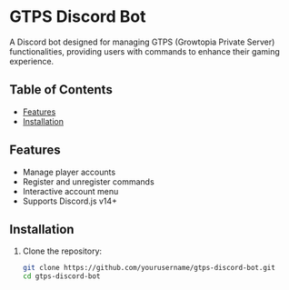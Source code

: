 # GTPS Discord Bot

A Discord bot designed for managing GTPS (Growtopia Private Server) functionalities, providing users with commands to enhance their gaming experience.

## Table of Contents
- [Features](#features)
- [Installation](#installation)

## Features
- Manage player accounts
- Register and unregister commands
- Interactive account menu
- Supports Discord.js v14+

## Installation

1. Clone the repository:
   ```bash
   git clone https://github.com/yourusername/gtps-discord-bot.git
   cd gtps-discord-bot
